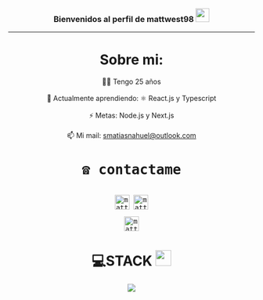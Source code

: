 

<h3 align="center">
  Bienvenidos al perfil de mattwest98
  <img src="https://media.giphy.com/media/hvRJCLFzcasrR4ia7z/giphy.gif" width="28">
</h3>

---
<div align="center">
  
# Sobre mi:
   ✋🏼 Tengo 25 años <br>
   <br>
   🌱 Actualmente aprendiendo: ⚛ React.js y Typescript <br>
   <br>
   ⚡ Metas: Node.js y Next.js <br>
   <br>
   📫 Mi mail: smatiasnahuel@outlook.com
  

<div>
  <samp>
<h1 align="center">☎️ contactame</h1>
    <p align="center">
      <br/>
      <a href="https://www.linkedin.com/in/matiascancinos27/" target="blank"><img align="center"
         src="https://img.shields.io/badge/linkedin-%231DA1F2.svg?style=for-the-badge&logo=linkedin&logoColor=white"
         alt="matt" height="30"/></a>
      <a href="mailto:smatiasnahuel@outlook.com" target="blank"><img align="center"
         src="https://img.shields.io/badge/gmail-EA4335.svg?style=for-the-badge&logo=gmail&logoColor=white"
         alt="matt" height="30"/></a>
    </p>
  <p align="center">
      <a href="https://wa.me/+5491160496850" target="blank"><img align="center"
         src="https://img.shields.io/badge/whatsapp-4B7F1.svg?style=for-the-badge&logo=whatsapp&logoColor=white"
         alt="matt" height="30"/></a>
      <br>
    </p>
  </samp>
</div>




# 💻STACK <img src = "https://media2.giphy.com/media/QssGEmpkyEOhBCb7e1/giphy.gif?cid=ecf05e47a0n3gi1bfqntqmob8g9aid1oyj2wr3ds3mg700bl&rid=giphy.gif" width = 32px> 

<p align="center">
  <a href="https://skillicons.dev">
    <img src="https://skillicons.dev/icons?i=git,html,js,css,react,typescript,python" />
  </a>
</p>
</div>
